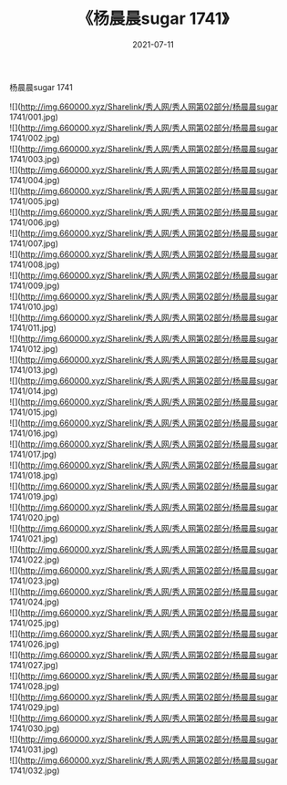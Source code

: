 ﻿---
layout: post
title:  《杨晨晨sugar 1741》
date:   2021-07-11
img: http://img.660000.xyz/Sharelink/秀人网/秀人网第02部分/杨晨晨sugar 1741/000.jpg
categories: [美女, 清纯, 唯美]
---

杨晨晨sugar 1741

  ![](http://img.660000.xyz/Sharelink/秀人网/秀人网第02部分/杨晨晨sugar 1741/001.jpg) <br> ![](http://img.660000.xyz/Sharelink/秀人网/秀人网第02部分/杨晨晨sugar 1741/002.jpg) <br> ![](http://img.660000.xyz/Sharelink/秀人网/秀人网第02部分/杨晨晨sugar 1741/003.jpg) <br> ![](http://img.660000.xyz/Sharelink/秀人网/秀人网第02部分/杨晨晨sugar 1741/004.jpg) <br> ![](http://img.660000.xyz/Sharelink/秀人网/秀人网第02部分/杨晨晨sugar 1741/005.jpg) <br> ![](http://img.660000.xyz/Sharelink/秀人网/秀人网第02部分/杨晨晨sugar 1741/006.jpg) <br> ![](http://img.660000.xyz/Sharelink/秀人网/秀人网第02部分/杨晨晨sugar 1741/007.jpg) <br> ![](http://img.660000.xyz/Sharelink/秀人网/秀人网第02部分/杨晨晨sugar 1741/008.jpg) <br> ![](http://img.660000.xyz/Sharelink/秀人网/秀人网第02部分/杨晨晨sugar 1741/009.jpg) <br> ![](http://img.660000.xyz/Sharelink/秀人网/秀人网第02部分/杨晨晨sugar 1741/010.jpg) <br> ![](http://img.660000.xyz/Sharelink/秀人网/秀人网第02部分/杨晨晨sugar 1741/011.jpg) <br> ![](http://img.660000.xyz/Sharelink/秀人网/秀人网第02部分/杨晨晨sugar 1741/012.jpg) <br> ![](http://img.660000.xyz/Sharelink/秀人网/秀人网第02部分/杨晨晨sugar 1741/013.jpg) <br> ![](http://img.660000.xyz/Sharelink/秀人网/秀人网第02部分/杨晨晨sugar 1741/014.jpg) <br> ![](http://img.660000.xyz/Sharelink/秀人网/秀人网第02部分/杨晨晨sugar 1741/015.jpg) <br> ![](http://img.660000.xyz/Sharelink/秀人网/秀人网第02部分/杨晨晨sugar 1741/016.jpg) <br> ![](http://img.660000.xyz/Sharelink/秀人网/秀人网第02部分/杨晨晨sugar 1741/017.jpg) <br> ![](http://img.660000.xyz/Sharelink/秀人网/秀人网第02部分/杨晨晨sugar 1741/018.jpg) <br> ![](http://img.660000.xyz/Sharelink/秀人网/秀人网第02部分/杨晨晨sugar 1741/019.jpg) <br> ![](http://img.660000.xyz/Sharelink/秀人网/秀人网第02部分/杨晨晨sugar 1741/020.jpg) <br> ![](http://img.660000.xyz/Sharelink/秀人网/秀人网第02部分/杨晨晨sugar 1741/021.jpg) <br> ![](http://img.660000.xyz/Sharelink/秀人网/秀人网第02部分/杨晨晨sugar 1741/022.jpg) <br> ![](http://img.660000.xyz/Sharelink/秀人网/秀人网第02部分/杨晨晨sugar 1741/023.jpg) <br> ![](http://img.660000.xyz/Sharelink/秀人网/秀人网第02部分/杨晨晨sugar 1741/024.jpg) <br> ![](http://img.660000.xyz/Sharelink/秀人网/秀人网第02部分/杨晨晨sugar 1741/025.jpg) <br> ![](http://img.660000.xyz/Sharelink/秀人网/秀人网第02部分/杨晨晨sugar 1741/026.jpg) <br> ![](http://img.660000.xyz/Sharelink/秀人网/秀人网第02部分/杨晨晨sugar 1741/027.jpg) <br> ![](http://img.660000.xyz/Sharelink/秀人网/秀人网第02部分/杨晨晨sugar 1741/028.jpg) <br> ![](http://img.660000.xyz/Sharelink/秀人网/秀人网第02部分/杨晨晨sugar 1741/029.jpg) <br> ![](http://img.660000.xyz/Sharelink/秀人网/秀人网第02部分/杨晨晨sugar 1741/030.jpg) <br> ![](http://img.660000.xyz/Sharelink/秀人网/秀人网第02部分/杨晨晨sugar 1741/031.jpg) <br> ![](http://img.660000.xyz/Sharelink/秀人网/秀人网第02部分/杨晨晨sugar 1741/032.jpg) <br>